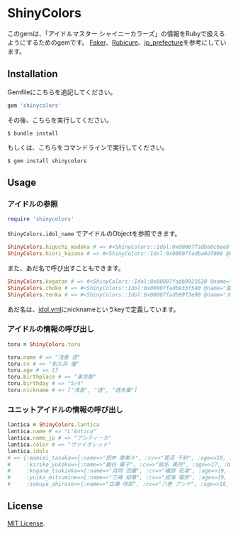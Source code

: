 # ShinyColors

このgemは、「アイドルマスター シャイニーカラーズ」の情報をRubyで扱えるようにするためのgemです。
[Faker](https://github.com/faker-ruby/faker)、[Rubicure](https://github.com/sue445/rubicure)、[jp_prefecture](https://github.com/chocoby/jp_prefecture)を参考にしています。

## Installation

Gemfileにこちらを追記してください。

```ruby
gem 'shinycolors'
```

その後、こちらを実行してください。

    $ bundle install

もしくは、こちらをコマンドラインで実行してください。

    $ gem install shinycolors

## Usage

### アイドルの参照

```ruby
require 'shinycolors'
```

`ShinyColors.idol_name` でアイドルのObjectを参照できます。

```ruby
ShinyColors.higuchi_madoka # => #<ShinyColors::Idol:0x00007fadba0c6ee8 @name="樋口 円香", @cv="土屋 李央", @age=17, @birthplace="東京都", @birthday="10/27", @nickname=["madoka", "higuchi"]>
ShinyColors.hiori_kazano # => #<ShinyColors::Idol:0x00007fadba0df088 @name="風野 灯織", @cv="近藤 玲奈", @age=15, @birthplace="東京都", @birthday="3/4", @nickname=["hiori"]>
```

また、あだ名で呼び出すこともできます。

```ruby
ShinyColors.kogatan # => #<ShinyColors::Idol:0x00007fadb9921620 @name="月岡 恋鐘", @cv="礒部 花凜", @age=19, @birthplace="長崎県", @birthday="2/25", @nickname=["kogane", "kogatan"]>
ShinyColors.choko # => #<ShinyColors::Idol:0x00007fadb933f540 @name="園田 智代子", @cv="白石 晴香", @age=17, @birthplace="千葉県", @birthday="2/24", @nickname=["choko"]>
ShinyColors.tenka # => #<ShinyColors::Idol:0x00007fadb99f3e90 @name="大崎 甜花", @cv="前川 涼子", @age=17, @birthplace="富山県", @birthday="12/25", @nickname=["tenka"]>
```

あだ名は、[idol.yml](/data/idol.yml)にnicknameというkeyで定義しています。

### アイドルの情報の呼び出し
```ruby
toru = ShinyColors.toru

toru.name # => "浅倉 透"
toru.cv # => "和久井 優"
toru.age # => 17
toru.birthplace # => "東京都"
toru.birthday # => "5/4"
toru.nickname # => ["浅倉", "透", "透先輩"]
```

### ユニットアイドルの情報の呼び出し
```ruby
lantica = ShinyColors.lantica
lantica.name # => "L'Antica"
lantica.name_jp # => "アンティーカ"
lantica.color # => "ヴァイオレット"
lantica.idols
# => {:mamimi_tanaka=>{:name=>"田中 摩美々", :cv=>"菅沼 千紗", :age=>18, :birthplace=>"神奈川県", :birthday=>"5/24", :nickname_key=>["mamimi"], :nickname_kana=>["摩美々"]},
#     :kiriko_yukoku=>{:name=>"幽谷 霧子", :cv=>"結名 美月", :age=>17, :birthplace=>"青森県", :birthday=>"9/23", :nickname_key=>["kiriko"], :nickname_kana=>["霧子"]},
#     :kogane_tsukioka=>{:name=>"月岡 恋鐘", :cv=>"礒部 花凜", :age=>19, :birthplace=>"長崎県", :birthday=>"2/25", :nickname_key=>["kogane", "kogatan"], :nickname_kana=>["恋鐘", "こがたん"]},
#     :yuika_mitsumine=>{:name=>"三峰 結華", :cv=>"成海 瑠奈", :age=>19, :birthplace=>"福島県", :birthday=>"1/16", :nickname_key=>["yuika", "mitsumine"], :nickname_kana=>["結華", "三峰"]},
#     :sakuya_shirase=>{:name=>"白瀬 咲耶", :cv=>"八巻 アンナ", :age=>18, :birthplace=>"高知県", :birthday=>"6/27", :nickname_key=>["sakuya"], :nickname_kana=>["咲耶"]}}
```

## License

[MIT License](https://opensource.org/licenses/MIT).

